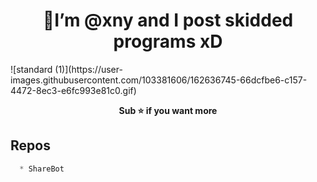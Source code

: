 

<h1 align="center">👋I’m @xny and I post skidded programs xD</h1>
![standard (1)](https://user-images.githubusercontent.com/103381606/162636745-66dcfbe6-c157-4472-8ec3-e6fc993e81c0.gif)

<p align='center'>
  <b>Sub ⭐ if you want more</b><br>
</p>

## Repos
```js
  * ShareBot
```

